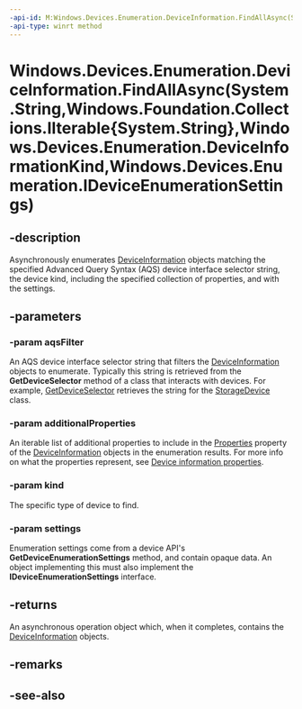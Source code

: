 ```yaml
---
-api-id: M:Windows.Devices.Enumeration.DeviceInformation.FindAllAsync(System.String,Windows.Foundation.Collections.IIterable{System.String},Windows.Devices.Enumeration.DeviceInformationKind,Windows.Devices.Enumeration.IDeviceEnumerationSettings)
-api-type: winrt method
---
```


# Windows.Devices.Enumeration.DeviceInformation.FindAllAsync(System.String,Windows.Foundation.Collections.IIterable{System.String},Windows.Devices.Enumeration.DeviceInformationKind,Windows.Devices.Enumeration.IDeviceEnumerationSettings)

<!--
public static Windows.Foundation.IAsyncOperation<Windows.Devices.Enumeration.DeviceInformationCollection> FindAllAsync (string aqsFilter, System.Collections.Generic.IEnumerable<string> additionalProperties, Windows.Devices.Enumeration.DeviceInformationKind kind, Windows.Devices.Enumeration.IDeviceEnumerationSettings settings);
-->


## -description

Asynchronously enumerates [DeviceInformation](deviceinformation.md) objects matching the specified Advanced Query Syntax (AQS) device interface selector string, the device kind, including the specified collection of properties, and with the settings.

## -parameters

### -param aqsFilter

An AQS device interface selector string that filters the [DeviceInformation](deviceinformation.md) objects to enumerate. Typically this string is retrieved from the **GetDeviceSelector** method of a class that interacts with devices. For example, [GetDeviceSelector](../windows.devices.portable/storagedevice_getdeviceselector_838466080.md) retrieves the string for the [StorageDevice](../windows.devices.portable/storagedevice.md) class.

### -param additionalProperties

An iterable list of additional properties to include in the [Properties](deviceinformation_properties.md) property of the [DeviceInformation](deviceinformation.md) objects in the enumeration results. For more info on what the properties represent, see [Device information properties](/windows/uwp/devices-sensors/device-information-properties).

### -param kind

The specific type of device to find.

### -param settings

Enumeration settings come from a device API's **GetDeviceEnumerationSettings** method, and contain opaque data. An object implementing this must also implement the **IDeviceEnumerationSettings** interface.

## -returns

An asynchronous operation object which, when it completes, contains the [DeviceInformation](deviceinformation.md) objects.

## -remarks

## -see-also
